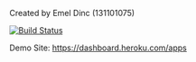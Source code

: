 Created by Emel Dinc (131101075)

[![Build Status](https://travis-ci.org/emeldinc/myDemoApp.svg?branch=master)](https://travis-ci.org/emeldinc/myDemoApp)

Demo Site: https://dashboard.heroku.com/apps
